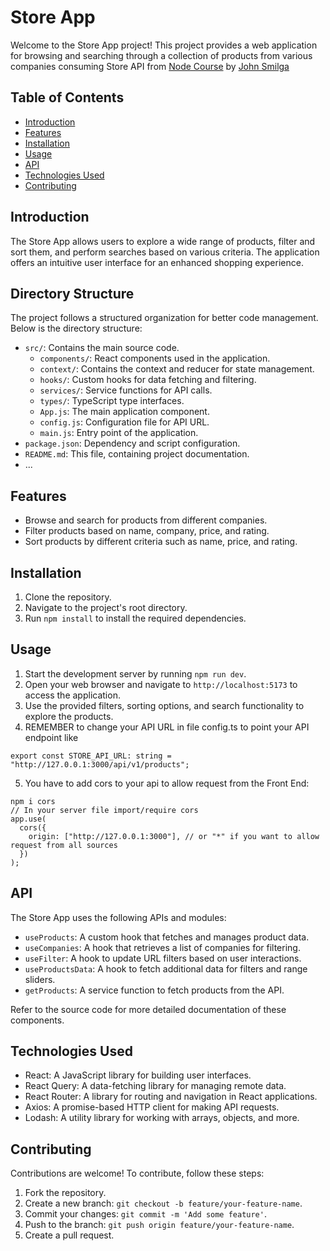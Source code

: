 # Store App

Welcome to the Store App project! This project provides a web application for browsing and searching through a collection of products from various companies consuming Store API from [Node Course](https://www.udemy.com/course/nodejs-tutorial-and-projects-course/learn/lecture/27096960) by [John Smilga](https://johnsmilga.com/)

## Table of Contents

- [Introduction](#introduction)
- [Features](#features)
- [Installation](#installation)
- [Usage](#usage)
- [API](#api)
- [Technologies Used](#technologies-used)
- [Contributing](#contributing)

## Introduction

The Store App allows users to explore a wide range of products, filter and sort them, and perform searches based on various criteria. The application offers an intuitive user interface for an enhanced shopping experience.

## Directory Structure

The project follows a structured organization for better code management. Below is the directory structure:

- `src/`: Contains the main source code.
  - `components/`: React components used in the application.
  - `context/`: Contains the context and reducer for state management.
  - `hooks/`: Custom hooks for data fetching and filtering.
  - `services/`: Service functions for API calls.
  - `types/`: TypeScript type interfaces.
  - `App.js`: The main application component.
  - `config.js`: Configuration file for API URL.
  - `main.js`: Entry point of the application.
- `package.json`: Dependency and script configuration.
- `README.md`: This file, containing project documentation.
- ...

## Features

- Browse and search for products from different companies.
- Filter products based on name, company, price, and rating.
- Sort products by different criteria such as name, price, and rating.

## Installation

1. Clone the repository.
2. Navigate to the project's root directory.
3. Run `npm install` to install the required dependencies.

## Usage

1. Start the development server by running `npm run dev`.
2. Open your web browser and navigate to `http://localhost:5173` to access the application.
3. Use the provided filters, sorting options, and search functionality to explore the products.
4. REMEMBER to change your API URL in file config.ts to point your API endpoint like
```
export const STORE_API_URL: string = "http://127.0.0.1:3000/api/v1/products";
```
5. You have to add cors to your api to allow request from the Front End:
```
npm i cors
// In your server file import/require cors
app.use(
  cors({
    origin: ["http://127.0.0.1:3000"], // or "*" if you want to allow request from all sources
  })
);
```

## API

The Store App uses the following APIs and modules:

- `useProducts`: A custom hook that fetches and manages product data.
- `useCompanies`: A hook that retrieves a list of companies for filtering.
- `useFilter`: A hook to update URL filters based on user interactions.
- `useProductsData`: A hook to fetch additional data for filters and range sliders.
- `getProducts`: A service function to fetch products from the API.

Refer to the source code for more detailed documentation of these components.

## Technologies Used

- React: A JavaScript library for building user interfaces.
- React Query: A data-fetching library for managing remote data.
- React Router: A library for routing and navigation in React applications.
- Axios: A promise-based HTTP client for making API requests.
- Lodash: A utility library for working with arrays, objects, and more.

## Contributing

Contributions are welcome! To contribute, follow these steps:

1. Fork the repository.
2. Create a new branch: `git checkout -b feature/your-feature-name`.
3. Commit your changes: `git commit -m 'Add some feature'`.
4. Push to the branch: `git push origin feature/your-feature-name`.
5. Create a pull request.

